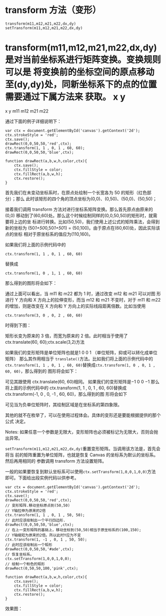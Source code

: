 # transform 方法（变形）


    transform(m11,m12,m21,m22,dx,dy)
    setTransform(m11,m12,m21,m22,dx,dy)
    
transform(m11,m12,m21,m22,dx,dy) 是对当前坐标系进行矩阵变换。变换规则可以是
将变换前的坐标空间的原点移动至(dy,dy)处，同新坐标系下的点的位置需要通过下属方法来
获取。
x
y
=
x
y
m11 m12
m21 m22

通过下面的例子详细说明下：


    var ctx = document.getElementById('canvas').getContext('2d');
    ctx.strokeStyle = 'red';
    ctx.save();
    drawRect(0,0,50,50,'red',ctx);
    ctx.transform(1, 1 , 0, 1 , 60, 60);
    drawRect(0,0,50,50,'blue',ctx);
    
    function drawRect(a,b,w,h,color,ctx){
        ctx.save();
        ctx.fillStyle = color;
        ctx.fillRect(a,b,w,h);
        ctx.restore();
    }

首先我们在未变动坐标系时，在原点处绘制一个长宽各为 50 的矩形（红色部分）；那么
此时该矩形的四个角的顶点坐标为(0,0)、(0,50)、(50,0)、(50,50)；

接着我们调用 transform 方法对进行坐标系矩阵变换。那么首先原点由原来的(0,0)
移动到了(60,60)处。那么这个时候绘制同样的(0,0,50,50)的矩形时，就需要将上边的坐
标进行转换。比如(50,50)，我们使用上述公式的矩阵乘法，会得到新的坐标为
(50*1+50*0,50*1+50*1) = (50,100)。由于原点在(60,60)处，因此实际该点的坐标
相对于原坐标系的值应为(110,160)。

如果我们将上面的示例代码中的 
  
    ctx.transform(1, 1 , 0, 1 , 60, 60)

替换成

    ctx.transform(1, 0 , 1, 1 , 60, 60)
    
那么得到的图形将会如下：

通过上面可以看出，当 m11 和 m22 都为 1 时，通过改变 m12 和 m21 可以对图
形进行 Y 方向和 X 方向上的拉伸变形，而当 m12 和 m21 不变时，对于 m11 和 m22
的增加，则是改变在 X 方向和 Y 方向上的实际线段距离倍数。比如当使用

    ctx.transform(3, 0 , 0, 2 , 60, 60)

时得到下图：

矩形长变为原来的 3 倍，而宽为原来的 2 倍。此时相当于使用了 ctx.translate(60,
60);ctx.scale(3,2)方法

如果我们的变形矩阵是单位矩阵也就是1 0
0 1
（单位矩阵，抑或可以转化成单位矩阵）
那么其作用相当于 `translate()`方法。比如我们将上面的示例代码中的`ctx.transform(1,
1 , 0, 1 , 60, 60)`替换成`ctx.transform(1, 0 , 0, 1 , 60, 60)`，那么得到的
图形将会如下：

可见其跟使用 ctx.translate(60, 60)相同。
如果我们的变形矩阵是−1 0
0 −1
那么将上面的示例代码中的 ctx.transform(1, 1 ,
0, 1 , 60, 60)替换成 ctx.transform(-1, 0 , 0, -1 , 60, 60)，那么得到的图
形将会如下

可见当为负单位矩阵时，其绘制区域是在坐标系的第四象限。

其他的就不在枚举了，可以在使用过程体会。具体的变形还是要能根据提供的那个公式
决定。

Notes: 如果任意一个参数是无限大，变形矩阵也必须被标记为无限大，否则会抛出异常。

`setTransform(m11,m12,m21,m22,dx,dy)`重置变形矩阵。当调用该方法是，首先会将当
前的矩阵重置为单位矩阵，也就是恢复 Canvas 的坐标系为默认的坐标系。然后再用相同的
参数调用 transform 方法设置矩阵。

一般的如果要恢复到默认坐标系可以使用`ctx.setTransform(1,0,0,1,0,0)`方法
即可。下面给出段实例代码以供参考。

    var ctx = document.getElementById('canvas').getContext('2d');
    ctx.strokeStyle = 'red';
    ctx.save();
    drawRect(0,0,50,50,'red',ctx);
    // 变形矩阵.移动坐标原点到(50,50)
    // Y轴拉伸为原来的2倍
    ctx.transform(1, 1 , 0, 1 , 50, 50);
    // 此时应该绘制出一个平行四边形.
    drawRect(0,0,50,50,'blue',ctx);
    // 在上一变形矩阵的基础上，移动坐标到(50,50)相当于原坐标系的(100,150);
    // Y轴缩短为原来的2倍。所以此时Y应为不变
    ctx.transform(1, -1 , 0, 1 , 50, 50);
    // 此时应该绘制出一个矩形
    drawRect(0,0,50,50,'#ade',ctx);
    // 恢复坐标系。
    ctx.setTransform(1,0,0,1,0,0);
    // 绘制一个粉色的矩形
    drawRect(0,50,50,100,'pink',ctx);
    
    function drawRect(a,b,w,h,color,ctx){
        ctx.save();
        ctx.fillStyle = color;
        ctx.fillRect(a,b,w,h);
        ctx.restore();
    }
    
效果图：